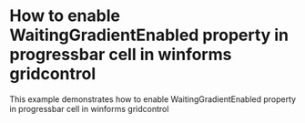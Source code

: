 # How to enable WaitingGradientEnabled property in progressbar cell in winforms gridcontrol
This example demonstrates how to enable WaitingGradientEnabled property in progressbar cell in winforms gridcontrol
